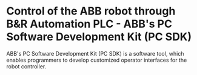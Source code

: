 # Control of the ABB robot through B&R Automation PLC - ABB's PC Software Development Kit (PC SDK)

ABB's PC Software Development Kit (PC SDK) is a software tool, which enables programmers to develop customized operator interfaces for the robot controller.
